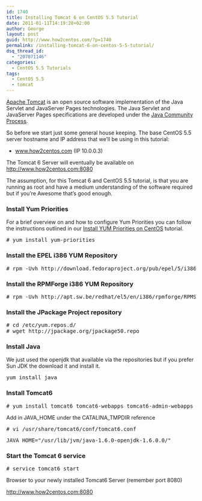 ```yaml
---
id: 1740
title: Installing Tomcat 6 on CentOS 5.5 Tutorial
date: 2011-01-11T14:19:28+02:00
author: George
layout: post
guid: http://www.how2centos.com/?p=1740
permalink: /installing-tomcat-6-on-centos-5-5-tutorial/
dsq_thread_id:
  - "207071146"
categories:
  - CentOS 5.5 Tutorials
tags:
  - CentOS 5.5
  - tomcat
---
```

[Apache Tomcat](http://tomcat.apache.org/) is an open source software implementation of the Java Servlet and JavaServer Pages technologies. The Java Servlet and JavaServer Pages specifications are developed under the [Java Community Process](http://jcp.org/en/introduction/overview). 

So before we start just some general house keeping. The base CentOS 5.5 server hostname and IP address that we’ll be using in this tutorial:

* www.how2centos.com (IP 10.0.0.3)

The Tomcat 6 Server will eventually be available on http://www.how2centos.com:8080

The assumption, for this Tomcat 6 and CentOS 5.5 tutorial, is that you are running as root and have a medium understanding of the software required but if you’re Awesome that&#8217;s good enough.  
<!--more-->

### Install Yum Priorities

For a brief overview on and how to configure Yum Priorities you can follow the instructions outlined in our <a href="http://www.how2centos.com/install-yum-priorities-centos/" target="_blank">Install YUM Priorities on CentOS</a> tutorial.

<pre class="toolbar:2 nums:false nums-toggle:false theme:github font:droid-sans-mono whitespace-before:1 whitespace-after:1 lang:default decode:true " ># yum install yum-priorities</pre>

### Install the EPEL i386 YUM Repository

<pre class="toolbar:2 nums:false nums-toggle:false theme:github font:droid-sans-mono whitespace-before:1 whitespace-after:1 lang:default decode:true " ># rpm -Uvh http://download.fedoraproject.org/pub/epel/5/i386/epel-release-5-4.noarch.rpm</pre>

### Install the RPMForge i386 YUM Repository

<pre class="toolbar:2 nums:false nums-toggle:false theme:github font:droid-sans-mono whitespace-before:1 whitespace-after:1 lang:default decode:true " ># rpm -Uvh http://apt.sw.be/redhat/el5/en/i386/rpmforge/RPMS/rpmforge-release-0.5.2-2.el5.rf.i386.rpm</pre>

### Install the JPackage Project repository

<pre class="toolbar:2 nums:false nums-toggle:false theme:github font:droid-sans-mono whitespace-before:1 whitespace-after:1 lang:default decode:true"># cd /etc/yum.repos.d/
# wget http://jpackage.org/jpackage50.repo
</pre>

### Install Java

We just used the openjdk that available via the repositories but if you prefer Sun JDK the download it and install it.

<pre class="toolbar:2 nums:false nums-toggle:false theme:github font:droid-sans-mono whitespace-before:1 whitespace-after:1 lang:default decode:true">yum install java
</pre>

### Install Tomcat6

<pre class="toolbar:2 nums:false nums-toggle:false theme:github font:droid-sans-mono whitespace-before:1 whitespace-after:1 lang:default decode:true"># yum install tomcat6 tomcat6-webapps tomcat6-admin-webapps
</pre>

Add in JAVA\_HOME under the CATALINA\_TMPDIR reference

<pre class="toolbar:2 nums:false nums-toggle:false theme:github font:droid-sans-mono whitespace-before:1 whitespace-after:1 lang:default decode:true"># vi /usr/share/tomcat6/conf/tomcat6.conf
</pre>

<pre class="theme:github font:droid-sans-mono lang:vim decode:true" >JAVA_HOME="/usr/lib/jvm/java-1.6.0-openjdk-1.6.0.0/"
</pre>

### Start the Tomcat 6 service

<pre class="toolbar:2 nums:false nums-toggle:false theme:github font:droid-sans-mono whitespace-before:1 whitespace-after:1 lang:default decode:true"># service tomcat6 start
</pre>

Browser to your newly installed Tomcat6 Server (remember port 8080)

http://www.how2centos.com:8080